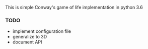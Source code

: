 This is simple Conway's game of life implementation in python 3.6

### TODO
- implement configuration file
- generalize to 3D
- document API

